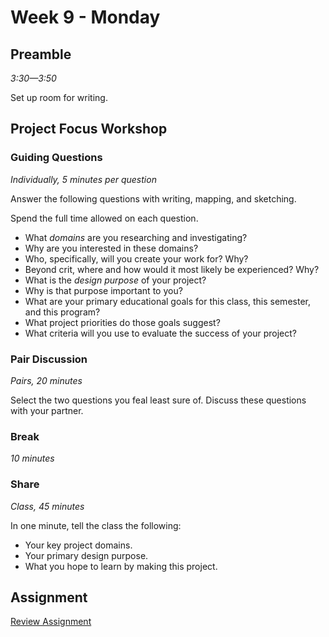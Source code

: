 # Week 9 - Monday

## Preamble
*3:30—3:50*

Set up room for writing.

## Project Focus Workshop

### Guiding Questions
*Individually, 5 minutes per question*

Answer the following questions with writing, mapping, and sketching. 

Spend the full time allowed on each question.

- What *domains* are you researching and investigating?
- Why are you interested in these domains?
- Who, specifically, will you create your work for? Why?
- Beyond crit, where and how would it most likely be experienced? Why?
- What is the *design purpose* of your project?
- Why is that purpose important to you?
- What are your primary educational goals for this class, this semester, and this program?
- What project priorities do those goals suggest?
- What criteria will you use to evaluate the success of your project?

### Pair Discussion
*Pairs, 20 minutes*

Select the two questions you feal least sure of. Discuss these questions with your partner.

### Break
*10 minutes*

### Share 
*Class, 45 minutes*

In one minute, tell the class the following:
- Your key project domains.
- Your primary design purpose.
- What you hope to learn by making this project.

## Assignment

[Review Assignment](../assignment_final)

